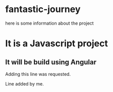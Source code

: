 # fantastic-journey

here is some information about the project

# It is a Javascript project

## It will be build using Angular

Adding this line was requested.

Line added by me.
